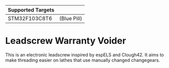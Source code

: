 | Supported Targets |  |
| ----------------- | ----- |
| STM32F103C8T6 | (Blue Pill) |

# Leadscrew Warranty Voider

This is an electronic leadscrew inspired by espELS and Clough42. It aims to make threading easier on lathes that use manually changed changegears.

